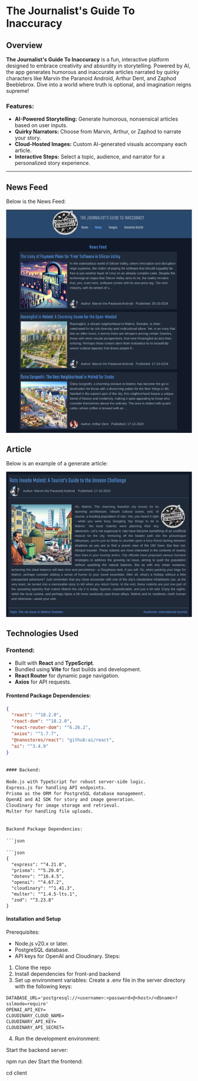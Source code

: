 # The Journalist's Guide To Inaccuracy

## Overview

**The Journalist's Guide To Inaccuracy** is a fun, interactive platform designed to embrace creativity and absurdity in storytelling. Powered by AI, the app generates humorous and inaccurate articles narrated by quirky characters like Marvin the Paranoid Android, Arthur Dent, and Zaphod Beeblebrox. Dive into a world where truth is optional, and imagination reigns supreme!

### Features:

- **AI-Powered Storytelling:** Generate humorous, nonsensical articles based on user inputs.
- **Quirky Narrators:** Choose from Marvin, Arthur, or Zaphod to narrate your story.
- **Cloud-Hosted Images:** Custom AI-generated visuals accompany each article.
- **Interactive Steps:** Select a topic, audience, and narrator for a personalized story experience.

---

## News Feed

Below is the News Feed:

![News Feed](client/public/news-feed.png)

## Article

Below is an example of a generate article:

![News Feed](client/public/article.png)

## Technologies Used

### Frontend:

- Built with **React** and **TypeScript**.
- Bundled using **Vite** for fast builds and development.
- **React Router** for dynamic page navigation.
- **Axios** for API requests.

#### Frontend Package Dependencies:

```json
{
  "react": "^18.2.0",
  "react-dom": "^18.2.0",
  "react-router-dom": "^6.26.2",
  "axios": "^1.7.7",
  "@nanostores/react": "github:ai/react",
  "ai": "^3.4.9"
}
```

````

#### Backend:

Node.js with TypeScript for robust server-side logic.
Express.js for handling API endpoints.
Prisma as the ORM for PostgreSQL database management.
OpenAI and AI SDK for story and image generation.
Cloudinary for image storage and retrieval.
Multer for handling file uploads.


Backend Package Dependencies:

```json

```json
{
  "express": "^4.21.0",
  "prisma": "^5.20.0",
  "dotenv": "^16.4.5",
  "openai": "^4.67.2",
  "cloudinary": "^1.41.3",
  "multer": "^1.4.5-lts.1",
  "zod": "^3.23.8"
}
````

#### Installation and Setup

Prerequisites:

- Node.js v20.x or later.
- PostgreSQL database.
- API keys for OpenAI and Cloudinary.
  Steps:

1. Clone the repo
2. Install dependencies for front-and backend
3. Set up environment variables: Create a .env file in the server directory with the following keys:

```evn
DATABASE_URL='postgresql://<username>:<password>@<host>/<dbname>?sslmode=require'
OPENAI_API_KEY=
CLOUDINARY_CLOUD_NAME=
CLOUDINARY_API_KEY=
CLOUDINARY_API_SECRET=
```

4. Run the development environment:

Start the backend server:

npm run dev
Start the frontend:

cd client
